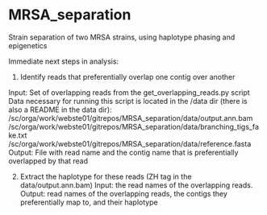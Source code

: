 # MRSA_separation
Strain separation of two MRSA strains, using haplotype phasing and epigenetics

Immediate next steps in analysis:
1. Identify reads that preferentially overlap one contig over another 

Input: Set of overlapping reads from the get_overlapping_reads.py script
	Data necessary for running this script is located in the /data dir (there is also a README in the data dir):
		/sc/orga/work/webste01/gitrepos/MRSA_separation/data/output.ann.bam
		/sc/orga/work/webste01/gitrepos/MRSA_separation/data/branching_tigs_fake.txt
		/sc/orga/work/webste01/gitrepos/MRSA_separation/data/reference.fasta
Output: File with read name and the contig name that is preferentially overlapped by that read

2. Extract the haplotype for these reads (ZH tag in the data/output.ann.bam)
Input: the read names of the overlapping reads. 
Output: read names of the overlapping reads, the contigs they preferentially map to, and their haplotype

